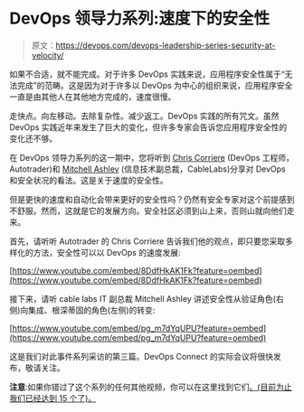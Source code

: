 # DevOps 领导力系列:速度下的安全性

> 原文：<https://devops.com/devops-leadership-series-security-at-velocity/>

如果不合适，就不能完成。对于许多 DevOps 实践来说，应用程序安全性属于“无法完成”的范畴。这是因为对于许多以 DevOps 为中心的组织来说，应用程序安全一直是由其他人在其他地方完成的，速度很慢。

走快点。向左移动。去除复杂性。减少返工。DevOps 实践的所有咒文。虽然 DevOps 实践近年来发生了巨大的变化，但许多专家会告诉您应用程序安全性的变化还不够。

在 DevOps 领导力系列的这一期中，您将听到 [Chris Corriere](https://www.linkedin.com/pub/chris-corriere/14/5a1/159) (DevOps 工程师，Autotrader)和 [Mitchell Ashley](https://www.linkedin.com/in/mitchellashley) (信息技术副总裁，CableLabs)分享对 DevOps 和安全状况的看法。这是关于速度的安全性。

但是更快的速度和自动化会带来更好的安全性吗？仍然有安全专家对这个前提感到不舒服。然而，这就是它的发展方向。安全社区必须到山上来，否则山就向他们走来。

首先，请听听 Autotrader 的 Chris Corriere 告诉我们他的观点，即只要您采取多样化的方法，安全性可以以 DevOps 的速度发展:

[https://www.youtube.com/embed/8DdfHkAK1Fk?feature=oembed](https://www.youtube.com/embed/8DdfHkAK1Fk?feature=oembed)

接下来，请听 cable labs IT 副总裁 Mitchell Ashley 讲述安全性从验证角色(右侧)向集成、根深蒂固的角色(左侧)的转变:

[https://www.youtube.com/embed/pg_m7dYqUPU?feature=oembed](https://www.youtube.com/embed/pg_m7dYqUPU?feature=oembed)

这是我们对此事件系列采访的第三篇。DevOps Connect 的实际会议将很快发布，敬请关注。

**注意**:如果你错过了这个系列的任何其他视频，你可以在这里找到它们[。(目前为止我们已经达到 15 个了)。](http://www.sonatype.org/nexus/resources/2015-devops-leadership-series/)